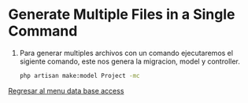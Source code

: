 # Generate Multiple Files in a Single Command

1. Para generar multiples archivos con un comando ejecutaremos el sigiente comando, este nos genera la migracion, model y controller.

    ```bash
    php artisan make:model Project -mc
    ```

[Regresar al menu data base access](./menuDbAccess.md)
